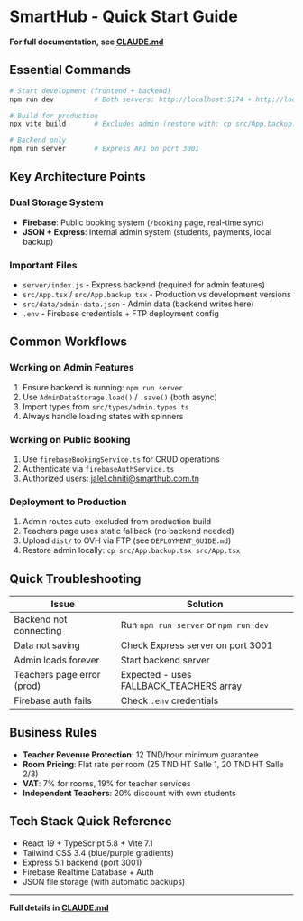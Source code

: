 # SmartHub - Quick Start Guide

**For full documentation, see [CLAUDE.md](./CLAUDE.md)**

## Essential Commands

```bash
# Start development (frontend + backend)
npm run dev          # Both servers: http://localhost:5174 + http://localhost:3001

# Build for production
npx vite build       # Excludes admin (restore with: cp src/App.backup.tsx src/App.tsx)

# Backend only
npm run server       # Express API on port 3001
```

## Key Architecture Points

### Dual Storage System
- **Firebase**: Public booking system (`/booking` page, real-time sync)
- **JSON + Express**: Internal admin system (students, payments, local backup)

### Important Files
- `server/index.js` - Express backend (required for admin features)
- `src/App.tsx` / `src/App.backup.tsx` - Production vs development versions
- `src/data/admin-data.json` - Admin data (backend writes here)
- `.env` - Firebase credentials + FTP deployment config

## Common Workflows

### Working on Admin Features
1. Ensure backend is running: `npm run server`
2. Use `AdminDataStorage.load()` / `.save()` (both async)
3. Import types from `src/types/admin.types.ts`
4. Always handle loading states with spinners

### Working on Public Booking
1. Use `firebaseBookingService.ts` for CRUD operations
2. Authenticate via `firebaseAuthService.ts`
3. Authorized users: jalel.chniti@smarthub.com.tn

### Deployment to Production
1. Admin routes auto-excluded from production build
2. Teachers page uses static fallback (no backend needed)
3. Upload `dist/` to OVH via FTP (see `DEPLOYMENT_GUIDE.md`)
4. Restore admin locally: `cp src/App.backup.tsx src/App.tsx`

## Quick Troubleshooting

| Issue | Solution |
|-------|----------|
| Backend not connecting | Run `npm run server` or `npm run dev` |
| Data not saving | Check Express server on port 3001 |
| Admin loads forever | Start backend server |
| Teachers page error (prod) | Expected - uses FALLBACK_TEACHERS array |
| Firebase auth fails | Check `.env` credentials |

## Business Rules

- **Teacher Revenue Protection**: 12 TND/hour minimum guarantee
- **Room Pricing**: Flat rate per room (25 TND HT Salle 1, 20 TND HT Salle 2/3)
- **VAT**: 7% for rooms, 19% for teacher services
- **Independent Teachers**: 20% discount with own students

## Tech Stack Quick Reference

- React 19 + TypeScript 5.8 + Vite 7.1
- Tailwind CSS 3.4 (blue/purple gradients)
- Express 5.1 backend (port 3001)
- Firebase Realtime Database + Auth
- JSON file storage (with automatic backups)

---

**Full details in [CLAUDE.md](./CLAUDE.md)**
